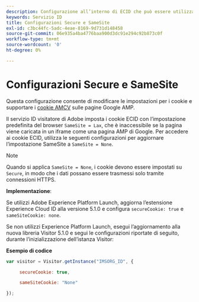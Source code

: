 ```yaml
---
description: Configurazione all’interno di ECID che può essere utilizzata per supportare i cookie AMCV sulle pagine Google AMP.
keywords: Servizio ID
title: Configurazioni Secure e SameSite
exl-id: c3bc44fc-5adc-4eae-8169-9d731d148458
source-git-commit: 06e935a4ba4776baa900d3dc91e294c92b873c0f
workflow-type: tm+mt
source-wordcount: '0'
ht-degree: 0%

---
```


# Configurazioni Secure e SameSite

Questa configurazione consente di modificare le impostazioni per i cookie e supportare i [cookie AMCV](../../introduction/cookies.md) sulle pagine Google AMP.

Il servizio ID visitatore di Adobe imposta i cookie ECID con l’impostazione predefinita del browser `SameSite = Lax`, che è inaccessibile se la pagina viene caricata in un iframe come una pagina AMP di Google. Per accedere ai cookie ECID, utilizza le seguenti configurazioni per aggiornare l’impostazione SameSite a `SameSite = None`.

>[!NOTE]
>
>Quando si applica `SameSite = None`, i cookie devono essere impostati su `Secure`, in modo che i dati possano essere trasmessi solo tramite connessioni HTTPS.

**Implementazione**:

Se utilizzi Adobe Experience Platform Launch, aggiorna l’estensione Experience Cloud ID alla versione 5.1.0 e configura `secureCookie: true` e `sameSiteCookie: none`.

Se non utilizzi Experience Platform Launch, esegui l’aggiornamento alla nuova libreria Visitor 5.1.0 e segui le configurazioni riportate di seguito, durante l’inizializzazione dell’istanza Visitor:

**Esempio di codice**

```js
var visitor = Visitor.getInstance("IMSORG_ID", {

     secureCookie: true,

     sameSiteCookie: "None"

});
```
